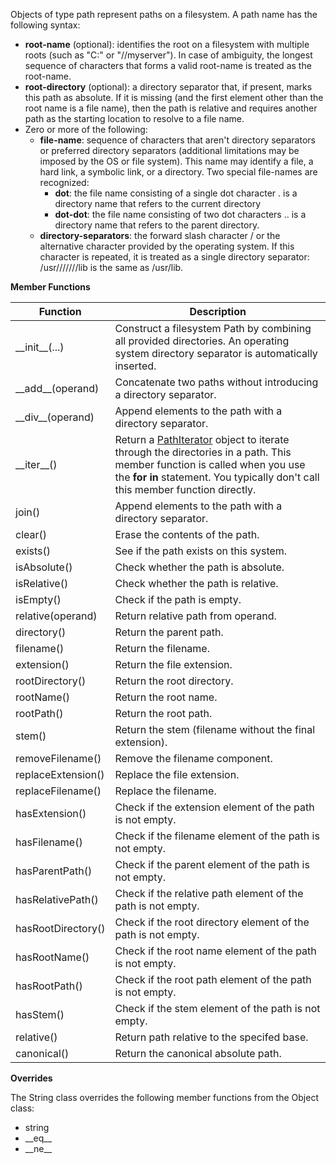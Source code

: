 Objects of type path represent paths on a filesystem. A path name
has the following syntax:

* **root-name** (optional): identifies the root on a filesystem
with multiple roots (such as "C:" or "//myserver"). In case of
ambiguity, the longest sequence of characters that forms a valid
root-name is treated as the root-name.
* **root-directory** (optional): a directory separator that, if
present, marks this path as absolute. If it is missing (and the
first element other than the root name is a file name), then the
path is relative and requires another path as the starting location
to resolve to a file name.
* Zero or more of the following:
	* **file-name**: sequence of characters that aren't directory
	separators or preferred directory separators (additional
	limitations may be imposed by the OS or file system). This
	name may identify a file, a hard link, a symbolic link, or a
	directory. Two special file-names are recognized:
		* **dot**: the file name consisting of a single dot
		character . is a directory name that refers to the current
		directory
		* **dot-dot**: the file name consisting of two dot
		characters .. is a directory name that refers to the
		parent directory.
	* **directory-separators**: the forward slash character / or
	the alternative character provided by the operating system.
	If this character is repeated, it is treated as a single
	directory separator: /usr///////lib is the same as /usr/lib.

**Member Functions**

| Function | Description |
| ------ | ----------- |
| \_\_init__(...) | Construct a filesystem Path by combining all provided directories. An operating system directory separator is automatically inserted. |
| \_\_add__(operand) | Concatenate two paths without introducing a directory separator. |
| \_\_div__(operand) | Append elements to the path with a directory separator. |
| \_\_iter__() | Return a [PathIterator](#pathiterator) object to iterate through the directories in a path. This member function is called when you use the **for in** statement. You typically don't call this member function directly. |
| join() | Append elements to the path with a directory separator. |
| clear() | Erase the contents of the path. |
| exists() | See if the path exists on this system. |
| isAbsolute() | Check whether the path is absolute. |
| isRelative() | Check whether the path is relative. |
| isEmpty() | Check if the path is empty. |
| relative(operand) | Return relative path from operand. |
| directory() | Return the parent path. |
| filename() | Return the filename. |
| extension() | Return the file extension. |
| rootDirectory() | Return the root directory. |
| rootName() | Return the root name. |
| rootPath() | Return the root path. |
| stem() | Return the stem (filename without the final extension). |
| removeFilename() | Remove the filename component. |
| replaceExtension() | Replace the file extension. |
| replaceFilename() | Replace the filename. |
| hasExtension() | Check if the extension element of the path is not empty. |
| hasFilename() | Check if the filename element of the path is not empty. |
| hasParentPath() | Check if the parent element of the path is not empty. |
| hasRelativePath() | Check if the relative path element of the path is not empty. |
| hasRootDirectory() | Check if the root directory element of the path is not empty. |
| hasRootName() | Check if the root name element of the path is not empty. |
| hasRootPath() | Check if the root path element of the path is not empty. |
| hasStem() | Check if the stem element of the path is not empty. |
| relative() | Return path relative to the specifed base. |
| canonical() | Return the canonical absolute path. |

**Overrides**

The String class overrides the following member functions from the Object class:

* string
* \_\_eq__
* \_\_ne__
